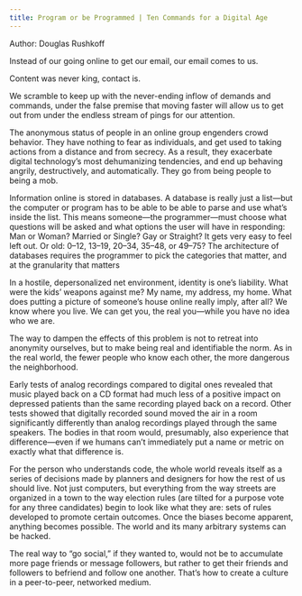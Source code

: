 ```yaml
---
title: Program or be Programmed | Ten Commands for a Digital Age
---
```


Author: Douglas Rushkoff

Instead of our going online to get our email, our email comes to us.

Content was never king, contact is.

We scramble to keep up with the never-ending inflow of demands and commands, under the false premise that moving faster will allow us to get out from under the endless stream of pings for our attention.

The anonymous status of people in an online group engenders crowd behavior. They have nothing to fear as individuals, and get used to taking actions from a distance and from secrecy. As a result, they exacerbate digital technology’s most dehumanizing tendencies, and end up behaving angrily, destructively, and automatically. They go from being people to being a mob.

Information online is stored in databases. A database is really just a list—but the computer or program has to be able to be able to parse and use what’s inside the list. This means someone—the programmer—must choose what questions will be asked and what options the user will have in responding: Man or Woman? Married or Single? Gay or Straight? It gets very easy to feel left out. Or old: 0–12, 13–19, 20–34, 35–48, or 49–75? The architecture of databases requires the programmer to pick the categories that matter, and at the granularity that matters

In a hostile, depersonalized net environment, identity is one’s liability. What were the kids’ weapons against me? My name, my address, my home. What does putting a picture of someone’s house online really imply, after all? We know where you live. We can get you, the real you—while you have no idea who we are.

The way to dampen the effects of this problem is not to retreat into anonymity ourselves, but to make being real and identifiable the norm. As in the real world, the fewer people who know each other, the more dangerous the neighborhood.

Early tests of analog recordings compared to digital ones revealed that music played back on a CD format had much less of a positive impact on depressed patients than the same recording played back on a record. Other tests showed that digitally recorded sound moved the air in a room significantly differently than analog recordings played through the same speakers. The bodies in that room would, presumably, also experience that difference—even if we humans can’t immediately put a name or metric on exactly what that difference is.

For the person who understands code, the whole world reveals itself as a series of decisions made by planners and designers for how the rest of us should live. Not just computers, but everything from the way streets are organized in a town to the way election rules (are tilted for a purpose vote for any three candidates) begin to look like what they are: sets of rules developed to promote certain outcomes. Once the biases become apparent, anything becomes possible. The world and its many arbitrary systems can be hacked.

The real way to “go social,” if they wanted to, would not be to accumulate more page friends or message followers, but rather to get their friends and followers to befriend and follow one another. That’s how to create a culture in a peer-to-peer, networked medium.
